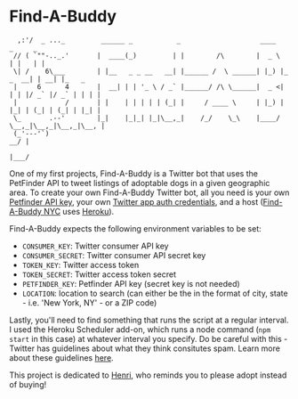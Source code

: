 Find-A-Buddy
==========

      ,:'/  _ ..._         ______ _           _                    ____            _     _
     // ( `""-.._.'       |  ____(_)         | |        /\        |  _ \          | |   | |
     \| /    6\___        | |__   _ _ __   __| |______ /  \ ______| |_) |_   _  __| | __| |_   _
     |     6      4       |  __| | | '_ \ / _` |______/ /\ \______|  _ <| | | |/ _` |/ _` | | | |
     |            /       | |    | | | | | (_| |     / ____ \     | |_) | |_| | (_| | (_| | |_| |
     \_       .--'        |_|    |_|_| |_|\__,_|    /_/    \_\    |____/ \__,_|\__,_|\__,_|\__, |
     (_'---'`)                                                                              __/ |
                                                                                           |___/
One of my first projects, Find-A-Buddy is a Twitter bot that uses the PetFinder API to tweet listings of adoptable dogs in a given geographic area. To create your own Find-A-Buddy Twitter bot, all you need is your own [Petfinder API key](https://www.petfinder.com/developers/api-key), your own [Twitter app auth credentials](https://apps.twitter.com/), and a host ([Find-A-Buddy NYC](https://twitter.com/findabuddynyc) uses [Heroku](http://www.heroku.com)).

Find-A-Buddy expects the following environment variables to be set:

* `CONSUMER_KEY`: Twitter consumer API key
* `CONSUMER_SECRET`: Twitter consumer API secret key
* `TOKEN_KEY`: Twitter access token
* `TOKEN_SECRET`: Twitter access token secret
* `PETFINDER_KEY`: Petfinder API key (secret key is not needed)
* `LOCATION`: location to search (can either be the in the format of city, state - i.e. 'New York, NY' - or a ZIP code)


Lastly, you'll need to find something that runs the script at a regular interval. I used the Heroku Scheduler add-on, which runs a node command (`npm start` in this case) at whatever interval you specify. Do be careful with this - Twitter has guidelines about what they think consitutes spam. Learn more about these guidelines [here](https://dev.twitter.com/overview/terms/policy).

This project is dedicated to [Henri](https://www.instagram.com/henrisnuggles/), who reminds you to please adopt instead of buying!
